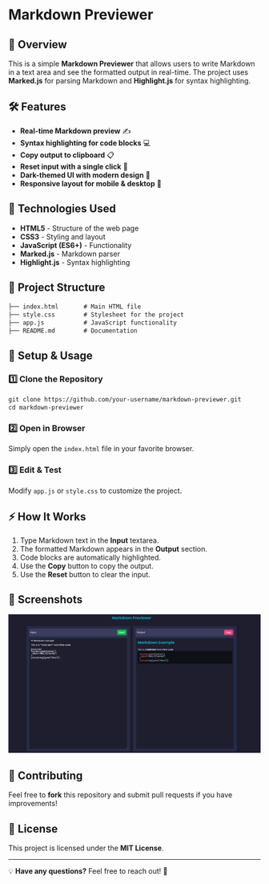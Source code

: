 # Markdown Previewer

## 🚀 Overview
This is a simple **Markdown Previewer** that allows users to write Markdown in a text area and see the formatted output in real-time. The project uses **Marked.js** for parsing Markdown and **Highlight.js** for syntax highlighting.

## 🛠️ Features
- **Real-time Markdown preview** ✍️
- **Syntax highlighting for code blocks** 💻
- **Copy output to clipboard** 📋
- **Reset input with a single click** 🔄
- **Dark-themed UI with modern design** 🎨
- **Responsive layout for mobile & desktop** 📱

## 📌 Technologies Used
- **HTML5** - Structure of the web page
- **CSS3** - Styling and layout
- **JavaScript (ES6+)** - Functionality
- **Marked.js** - Markdown parser
- **Highlight.js** - Syntax highlighting

## 📂 Project Structure
```
├── index.html       # Main HTML file
├── style.css        # Stylesheet for the project
├── app.js           # JavaScript functionality
├── README.md        # Documentation
```

## 🔧 Setup & Usage
### 1️⃣ Clone the Repository
```
git clone https://github.com/your-username/markdown-previewer.git
cd markdown-previewer
```

### 2️⃣ Open in Browser
Simply open the `index.html` file in your favorite browser.

### 3️⃣ Edit & Test
Modify `app.js` or `style.css` to customize the project.

## ⚡ How It Works
1. Type Markdown text in the **Input** textarea.
2. The formatted Markdown appears in the **Output** section.
3. Code blocks are automatically highlighted.
4. Use the **Copy** button to copy the output.
5. Use the **Reset** button to clear the input.

## 📸 Screenshots
![alt text](image.png)

## 🤝 Contributing
Feel free to **fork** this repository and submit pull requests if you have improvements!

## 📜 License
This project is licensed under the **MIT License**.

---

💡 **Have any questions?** Feel free to reach out! 🚀

